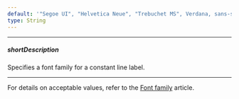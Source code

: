```yaml
---
default: '"Segoe UI", "Helvetica Neue", "Trebuchet MS", Verdana, sans-serif'
type: String
---
```

---
##### shortDescription
Specifies a font family for a constant line label.

---
For details on acceptable values, refer to the [Font family](https://www.w3.org/TR/CSS21/fonts.html#propdef-font-family) article.